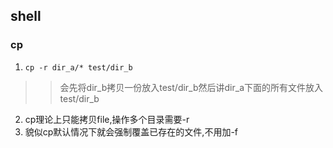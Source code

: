 ## shell 
### cp
1. `cp -r dir_a/* test/dir_b`
>> 会先将dir_b拷贝一份放入test/dir_b然后讲dir_a下面的所有文件放入test/dir_b 
2. cp理论上只能拷贝file,操作多个目录需要-r
3. 貌似cp默认情况下就会强制覆盖已存在的文件,不用加-f
